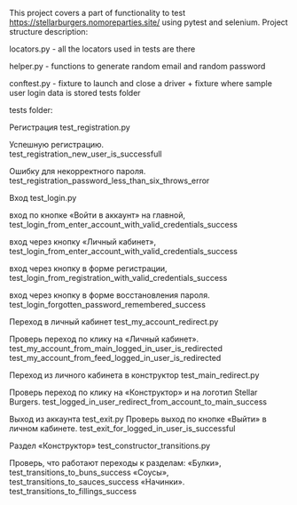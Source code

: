 This project covers a part of functionality to test https://stellarburgers.nomoreparties.site/ using pytest and selenium. Project structure description:

locators.py  - all the locators used in tests are there 

helper.py - functions to generate random email and random password

conftest.py - fixture to launch and close a driver + fixture where sample user login data is stored
tests folder 

tests folder:

Регистрация test_registration.py

Успешную регистрацию.     
test_registration_new_user_is_successfull

Ошибку для некорректного пароля.
test_registration_password_less_than_six_throws_error


Вход test_login.py

вход по кнопке «Войти в аккаунт» на главной, test_login_from_enter_account_with_valid_credentials_success

вход через кнопку «Личный кабинет», test_login_from_enter_account_with_valid_credentials_success

вход через кнопку в форме регистрации,
test_login_from_registration_with_valid_credentials_success

вход через кнопку в форме восстановления пароля.
test_login_forgotten_password_remembered_success


Переход в личный кабинет test_my_account_redirect.py

Проверь переход по клику на «Личный кабинет».
test_my_account_from_main_logged_in_user_is_redirected
test_my_account_from_feed_logged_in_user_is_redirected

Переход из личного кабинета в конструктор test_main_redirect.py

Проверь переход по клику на «Конструктор» и на логотип Stellar Burgers.
test_logged_in_user_redirect_from_account_to_main_success


Выход из аккаунта test_exit.py
Проверь выход по кнопке «Выйти» в личном кабинете.
test_exit_for_logged_in_user_is_successful

Раздел «Конструктор» test_constructor_transitions.py

Проверь, что работают переходы к разделам:
«Булки», test_transitions_to_buns_success
«Соусы», test_transitions_to_sauces_success
«Начинки». test_transitions_to_fillings_success